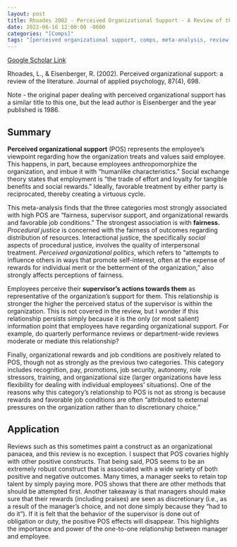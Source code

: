 ```yaml
---
layout: post
title: Rhoades 2002 - Perceived Organizational Support - A Review of the Literature
date: 2022-06-16 12:00:00 -0600
categories: "[Comps]"
tags: "[perceived organizational support, comps, meta-analysis, review, fairness, commitment, bosses, relationships]"
---
```


[Google Scholar Link](https://scholar.google.com/scholar?hl=en&as_sdt=0%2C45&q=Perceived+organizational+support&btnG=)

Rhoades, L., & Eisenberger, R. (2002). Perceived organizational support: a review of the literature. Journal of applied psychology, 87(4), 698.

Note - the original paper dealing with perceived organizational support has a similar title to this one, but the lead author is Eisenberger and the year published is 1986.

## Summary
**Perceived organizational support** (POS) represents the employee’s viewpoint regarding how the organization treats and values said employee.  This happens, in part, because employees anthropomorphize the organization, and imbue it with “humanlike characteristics.”  Social exchange theory states that employment is “the trade of effort and loyalty for tangible benefits and social rewards.”  Ideally, favorable treatment by either party is reciprocated, thereby creating a virtuous cycle.

This meta-analysis finds that the three categories most strongly associated with high POS are “fairness, supervisor support, and organizational rewards and favorable job conditions.”  The strongest association is with **fairness.**  _Procedural justice_ is concerned with the fairness of outcomes regarding distribution of resources.  Interactional justice, the specifically _social_ aspects of procedural justice, involves the quality of interpersonal treatment.  _Perceived organizational politics_, which refers to “attempts to influence others in ways that promote self-interest, often at the expense of rewards for individual merit or the betterment of the organization,” also strongly affects perceptions of fairness.

Employees perceive their **supervisor’s actions towards them** as representative of the organization’s support for them.  This relationship is stronger the higher the perceived status of the supervisor is within the organization.  This is not covered in the review, but I wonder if this relationship persists simply because it is the only (or most salient) information point that employees have regarding organizational support.  For example, do quarterly performance reviews or department-wide reviews moderate or mediate this relationship?

Finally, organizational rewards and job conditions are positively related to POS, though not as strongly as the previous two categories.  This category includes recognition, pay, promotions, job security, autonomy, role stressors, training, and organizational size (larger organizations have less flexibility for dealing with individual employees’ situations).  One of the reasons why this category’s relationship to POS is not as strong is because rewards and favorable job conditions are often “attributed to external pressures on the organization rather than to discretionary choice.”

## Application
Reviews such as this sometimes paint a construct as an organizational panacea, and this review is no exception.  I suspect that POS covaries highly with other positive constructs.  That being said, POS seems to be an extremely robust construct that is associated with a wide variety of both positive and negative outcomes.  Many times, a manager seeks to retain top talent by simply paying more.  POS shows that there are other methods that should be attempted first.  Another takeaway is that managers should make sure that their rewards (including praises) are seen as discretionary (i.e., as a result of the manager’s choice, and not done simply because they “had to do it”).  If it is felt that the behavior of the supervisor is done out of obligation or duty, the positive POS effects will disappear.  This highlights the importance and power of the one-to-one relationship between manager and employee.
